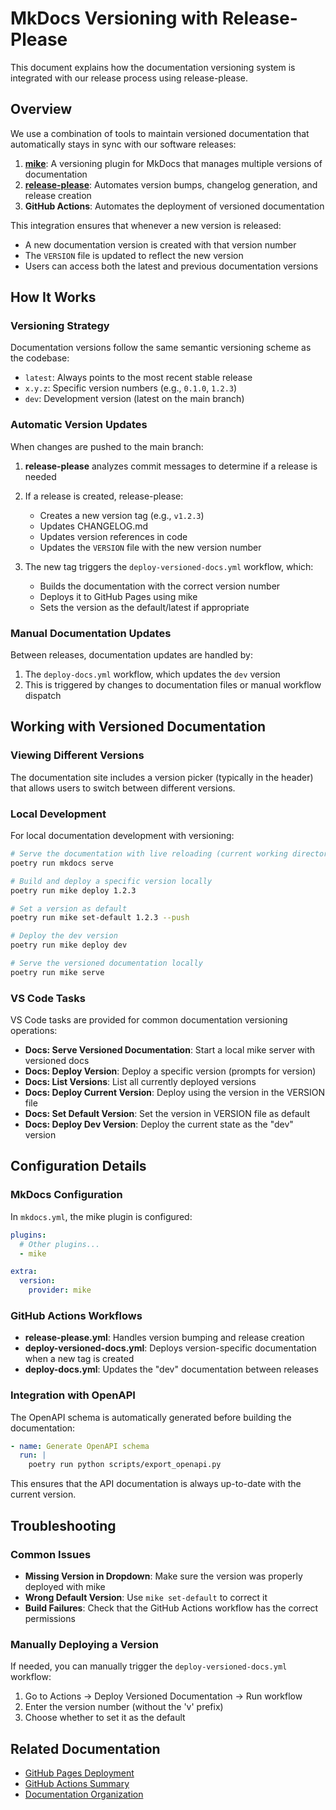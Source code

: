 # MkDocs Versioning with Release-Please

This document explains how the documentation versioning system is integrated with our release process using release-please.

## Overview

We use a combination of tools to maintain versioned documentation that automatically stays in sync with our software releases:

1. **[mike](https://github.com/jimporter/mike)**: A versioning plugin for MkDocs that manages multiple versions of documentation
2. **[release-please](https://github.com/googleapis/release-please)**: Automates version bumps, changelog generation, and release creation
3. **GitHub Actions**: Automates the deployment of versioned documentation

This integration ensures that whenever a new version is released:

- A new documentation version is created with that version number
- The `VERSION` file is updated to reflect the new version
- Users can access both the latest and previous documentation versions

## How It Works

### Versioning Strategy

Documentation versions follow the same semantic versioning scheme as the codebase:

- `latest`: Always points to the most recent stable release
- `x.y.z`: Specific version numbers (e.g., `0.1.0`, `1.2.3`)
- `dev`: Development version (latest on the main branch)

### Automatic Version Updates

When changes are pushed to the main branch:

1. **release-please** analyzes commit messages to determine if a release is needed
2. If a release is created, release-please:

   - Creates a new version tag (e.g., `v1.2.3`)
   - Updates CHANGELOG.md
   - Updates version references in code
   - Updates the `VERSION` file with the new version number

3. The new tag triggers the `deploy-versioned-docs.yml` workflow, which:
   - Builds the documentation with the correct version number
   - Deploys it to GitHub Pages using mike
   - Sets the version as the default/latest if appropriate

### Manual Documentation Updates

Between releases, documentation updates are handled by:

1. The `deploy-docs.yml` workflow, which updates the `dev` version
2. This is triggered by changes to documentation files or manual workflow dispatch

## Working with Versioned Documentation

### Viewing Different Versions

The documentation site includes a version picker (typically in the header) that allows users to switch between different versions.

### Local Development

For local documentation development with versioning:

```bash
# Serve the documentation with live reloading (current working directory)
poetry run mkdocs serve

# Build and deploy a specific version locally
poetry run mike deploy 1.2.3

# Set a version as default
poetry run mike set-default 1.2.3 --push

# Deploy the dev version
poetry run mike deploy dev

# Serve the versioned documentation locally
poetry run mike serve
```

### VS Code Tasks

VS Code tasks are provided for common documentation versioning operations:

- **Docs: Serve Versioned Documentation**: Start a local mike server with versioned docs
- **Docs: Deploy Version**: Deploy a specific version (prompts for version)
- **Docs: List Versions**: List all currently deployed versions
- **Docs: Deploy Current Version**: Deploy using the version in the VERSION file
- **Docs: Set Default Version**: Set the version in VERSION file as default
- **Docs: Deploy Dev Version**: Deploy the current state as the "dev" version

## Configuration Details

### MkDocs Configuration

In `mkdocs.yml`, the mike plugin is configured:

```yaml
plugins:
  # Other plugins...
  - mike

extra:
  version:
    provider: mike
```

### GitHub Actions Workflows

- **release-please.yml**: Handles version bumping and release creation
- **deploy-versioned-docs.yml**: Deploys version-specific documentation when a new tag is created
- **deploy-docs.yml**: Updates the "dev" documentation between releases

### Integration with OpenAPI

The OpenAPI schema is automatically generated before building the documentation:

```yaml
- name: Generate OpenAPI schema
  run: |
    poetry run python scripts/export_openapi.py
```

This ensures that the API documentation is always up-to-date with the current version.

## Troubleshooting

### Common Issues

- **Missing Version in Dropdown**: Make sure the version was properly deployed with mike
- **Wrong Default Version**: Use `mike set-default` to correct it
- **Build Failures**: Check that the GitHub Actions workflow has the correct permissions

### Manually Deploying a Version

If needed, you can manually trigger the `deploy-versioned-docs.yml` workflow:

1. Go to Actions → Deploy Versioned Documentation → Run workflow
2. Enter the version number (without the 'v' prefix)
3. Choose whether to set it as the default

## Related Documentation

- [GitHub Pages Deployment](github-pages-deployment.md)
- [GitHub Actions Summary](github-actions-summary.md)
- [Documentation Organization](documentation-organization.md)
